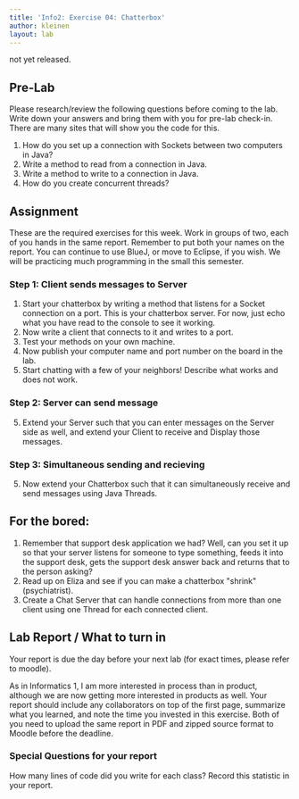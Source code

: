```yaml
---
title: 'Info2: Exercise 04: Chatterbox'
author: kleinen
layout: lab
---
```


not yet released.

## Pre-Lab
Please research/review the following questions before coming to the lab. Write down your answers and bring them with you for pre-lab check-in. There are many sites that will show you the code for this.

1. How do you set up a connection with Sockets between two computers in Java?
2. Write a method to read from a connection in Java.
3. Write a method to write to a connection in Java.
4. How do you create concurrent threads?

## Assignment

These are the required exercises for this week. Work in groups of two, each of you hands in the same report. Remember to put both your names on the report. You can continue to use BlueJ, or move to Eclipse, if you wish. We will be practicing much programming in the small this semester.

### Step 1: Client sends messages to Server

1. Start your chatterbox by writing a method that listens for a Socket connection on a port. This is your chatterbox server.  For now, just echo what you have read to the console to see it working.
2. Now write a client that connects to it and writes to a port.
3. Test your methods on your own machine.
4. Now publish your computer name and port number on the board in the lab.
4. Start chatting with a few of your neighbors! Describe what works and does not work.

### Step 2: Server can send message
5. Extend your Server such that you can enter messages on the Server side as well, and extend your Client to receive and Display those messages.

### Step 3: Simultaneous sending and recieving
5. Now extend your Chatterbox such that it can simultaneously receive and send messages using Java Threads.

## For the bored:

1. Remember that support desk application we had? Well, can you set it up so that your server listens for someone to type something, feeds it into the support desk, gets the support desk answer back and returns that to the person asking?
2. Read up on Eliza and see if you can make a chatterbox "shrink" (psychiatrist).
3. Create a Chat Server that can handle connections from more than one client using one Thread for each connected client.

## Lab Report / What to turn in

Your report is due the day before your next lab (for exact times, please refer to moodle).

As in Informatics 1, I am more interested in process than in product,
although we are now getting more interested in products as well.
Your report should include any collaborators on top of the first page,
summarize what you learned,
and note the time you invested in this exercise.
Both of you need to upload the same report in PDF and zipped source format to Moodle before the
deadline.

### Special Questions for your report
How many lines of code did you write for each class? Record this statistic in your report.
